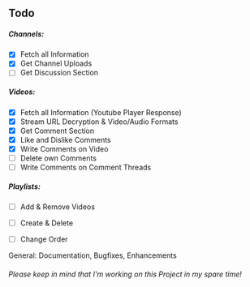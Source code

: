 ## Todo

##### Channels:
- [X] Fetch all Information
- [X] Get Channel Uploads
- [ ] Get Discussion Section

##### Videos:
- [X] Fetch all Information (Youtube Player Response)
- [X] Stream URL Decryption & Video/Audio Formats
- [X] Get Comment Section
- [X] Like and Dislike Comments
- [X] Write Comments on Video
- [ ] Delete own Comments
- [ ] Write Comments on Comment Threads

##### Playlists:
- [ ] Add & Remove Videos
- [ ] Create & Delete
- [ ] Change Order


General: Documentation, Bugfixes, Enhancements

###### Please keep in mind that I'm working on this Project in my spare time!
